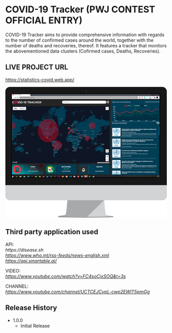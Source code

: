 # COVID-19 Tracker (PWJ CONTEST OFFICIAL ENTRY)

COVID-19 Tracker aims to provide comprehensive information with regards to the number of confirmed cases around the world, together with the number of deaths and recoveries, thereof. It features a tracker that monitors the abovementioned data clusters (Cofirmed cases, Deaths, Recoveries).

## LIVE PROJECT URL  
https://statistics-covid.web.app/  

![](screenshot.jpg)

## Third party application used

API:  
_https://disease.sh_  
_https://www.who.int/rss-feeds/news-english.xml_  
_https://api.smartable.ai/_

VIDEO:  
_https://www.youtube.com/watch?v=FC4soCjxSOQ&t=3s_

CHANNEL:  
_https://www.youtube.com/channel/UCTCEJCypL-cwp2EWlT5pmGg_

## Release History

- 1.0.0
  - Initial Release
